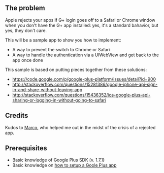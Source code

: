 ## The problem
Apple rejects your apps if G+ login goes off to a Safari or Chrome window when you don't have the G+ app installed: yes, it's a standard bahavior, but yes, they don't care.

This will be a sample app to show you how to implement:
- A way to prevent the switch to Chrome or Safari
- A way to handle the authentication via a UIWebView and get back to the app once done

This sample is based on putting pieces together from these solutions:
- https://code.google.com/p/google-plus-platform/issues/detail?id=900
- http://stackoverflow.com/questions/15281386/google-iphone-api-sign-in-and-share-without-leaving-app
- http://stackoverflow.com/questions/15436352/ios-google-plus-api-sharing-or-logging-in-without-going-to-safari

## Credits
Kudos to [Marco](https://github.com/marcobrambilla), who helped me out in the midst of the crisis of a rejected app.

## Prerequisites
- Basic knowledge of Google Plus SDK (v. 1.7.1)
- Basic knowledge on [how to setup a Goole Plus app](https://developers.google.com/+/mobile/ios/getting-started)
